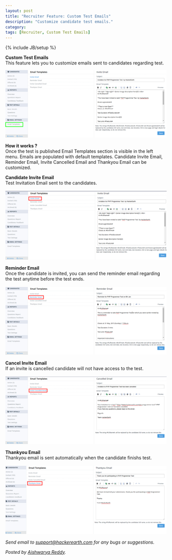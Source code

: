 ```yaml
---
layout: post
title: "Recruiter Feature: Custom Test Emails"
description: "Customize candidate test emails."
category:
tags: [Recruiter, Custom Test Emails]
---
```

{% include JB/setup %}

**Custom Test Emails**
<br>This feature lets you to customize emails sent to candidates regarding test.

<img src="/images/email-templates.png" />

**How it works ?**
<br>Once the test is published Email Templates section is visible in the left menu. Emails are populated with default templates. Candidate Invite Email, Reminder Email, Invite Cancelled Email and Thankyou Email can be customized.

**Candidate Invite Email**
<br>Test Invitation Email sent to the candidates.
<br><br><img src="/images/email-templates-invite.png" />

**Reminder Email**
<br>Once the candidate is invited, you can send the reminder email regarding the test anytime before the test ends. 
<br><br><img src="/images/email-templates-reminder.png" />

**Cancel Invite Email**
<br>If an invite is cancelled candidate will not have access to the test.
<br><br><img src="/images/email-templates-cancel.png" />

**Thankyou Email**
<br>Thankyou email is sent automatically when the candidate finishs test.
<br><br><img src="/images/email-templates-thankyou.png" />


*Send email to support@hackerearth.com for any bugs or suggestions.*

*Posted by [Aishwarya Reddy](http://hck.re/areddy).*